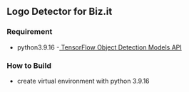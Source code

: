 ## Logo Detector for Biz.it

### Requirement
- python3.9.16
-[ TensorFlow Object Detection Models API](https://github.com/tensorflow/models/tree/master/research/object_detection)

### How to Build
- create virtual environment with python 3.9.16
